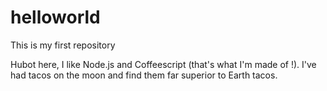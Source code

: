 # helloworld

This is my first repository

Hubot here, I like Node.js and Coffeescript (that's what I'm made of !).
I've had tacos on the moon and find them far superior to Earth tacos.
